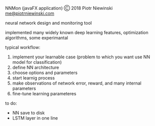 NNMon (javaFX application) Ⓒ 2018 Piotr Niewinski me@piotrniewinski.com

neural network design and monitoring tool

implemented many widely known deep learning features, optimization algorithms, some experimantal

typical workflow:

1. implement your learnable case (problem to which you want use NN model for classification)
2. define NN architecture
3. choose options and parameters
4. start learnig process
5. make observations of network error, reward, and many internal parameters
6. fine-tune learning parameteres

to do:
- NN save to disk
- LSTM layer in one line
